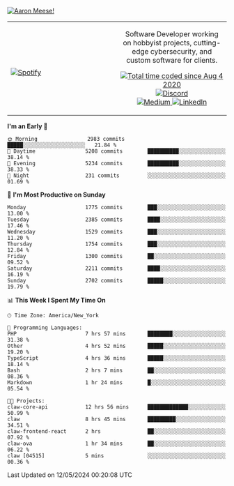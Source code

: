 [![Aaron Meese!](https://user-images.githubusercontent.com/17814535/88975338-a2aabf00-d27f-11ea-963f-8a19608716b4.png)](https://github.com/ajmeese7/readme-ascii "README ASCII")

<!-- Modified from project here: https://github.com/novatorem/novatorem -->
<table width="100%">
  <tr>
  <td width="50%">

&nbsp; <br> [![Spotify](https://ajmeese7.vercel.app/api/spotify)](https://open.spotify.com/user/ajmeese)

  </td>
  <td width="50%">
    <p align="center">
    Software Developer working on hobbyist projects, cutting-edge cybersecurity, and custom software for clients.
    </p>
    <p align="center">
      <a href="https://wakatime.com/@f726891d-3b02-46cd-9b60-e8c59f9e2b14">
        <img src="https://wakatime.com/badge/user/f726891d-3b02-46cd-9b60-e8c59f9e2b14.svg" alt="Total time coded since Aug 4 2020" title="WakaTime" />
      </a>
      <a href="http://link.aaronmeese.com/discord">
        <img src="https://img.shields.io/badge/discord-ajmeese7%234835-369?style=flat-square&logo=discord&logoColor=white&color=purple" alt="Discord" title="Discord">
      </a>
      <br />
      <a href="https://link.aaronmeese.com/medium">
        <img src="https://img.shields.io/badge/medium-ajmeese7-1DB954?style=flat-square&logo=medium&logoColor=white" alt="Medium" title="Medium">
      </a>
      <a href="https://link.aaronmeese.com/linkedin">
        <img src="https://img.shields.io/badge/linkedIn-aaronmeese-1DB954?style=flat-square&logo=linkedin&logoColor=white&color=blue" alt="LinkedIn" title="LinkedIn">
      </a>
    </p>
  </td>

</table>

[//]: <> (The `&nbsp;` is to have Aphelion take up more space)

<!--START_SECTION:waka-->
**I'm an Early 🐤** 

```text
🌞 Morning                2983 commits        █████░░░░░░░░░░░░░░░░░░░░   21.84 % 
🌆 Daytime                5208 commits        ██████████░░░░░░░░░░░░░░░   38.14 % 
🌃 Evening                5234 commits        ██████████░░░░░░░░░░░░░░░   38.33 % 
🌙 Night                  231 commits         ░░░░░░░░░░░░░░░░░░░░░░░░░   01.69 % 
```
📅 **I'm Most Productive on Sunday** 

```text
Monday                   1775 commits        ███░░░░░░░░░░░░░░░░░░░░░░   13.00 % 
Tuesday                  2385 commits        ████░░░░░░░░░░░░░░░░░░░░░   17.46 % 
Wednesday                1529 commits        ███░░░░░░░░░░░░░░░░░░░░░░   11.20 % 
Thursday                 1754 commits        ███░░░░░░░░░░░░░░░░░░░░░░   12.84 % 
Friday                   1300 commits        ██░░░░░░░░░░░░░░░░░░░░░░░   09.52 % 
Saturday                 2211 commits        ████░░░░░░░░░░░░░░░░░░░░░   16.19 % 
Sunday                   2702 commits        █████░░░░░░░░░░░░░░░░░░░░   19.79 % 
```


📊 **This Week I Spent My Time On** 

```text
🕑︎ Time Zone: America/New_York

💬 Programming Languages: 
PHP                      7 hrs 57 mins       ████████░░░░░░░░░░░░░░░░░   31.38 % 
Other                    4 hrs 52 mins       █████░░░░░░░░░░░░░░░░░░░░   19.20 % 
TypeScript               4 hrs 36 mins       █████░░░░░░░░░░░░░░░░░░░░   18.14 % 
Bash                     2 hrs 7 mins        ██░░░░░░░░░░░░░░░░░░░░░░░   08.36 % 
Markdown                 1 hr 24 mins        █░░░░░░░░░░░░░░░░░░░░░░░░   05.54 % 

🐱‍💻 Projects: 
claw-core-api            12 hrs 56 mins      █████████████░░░░░░░░░░░░   50.99 % 
claw                     8 hrs 45 mins       █████████░░░░░░░░░░░░░░░░   34.51 % 
claw-frontend-react      2 hrs               ██░░░░░░░░░░░░░░░░░░░░░░░   07.92 % 
claw-ova                 1 hr 34 mins        ██░░░░░░░░░░░░░░░░░░░░░░░   06.22 % 
claw [04515]             5 mins              ░░░░░░░░░░░░░░░░░░░░░░░░░   00.36 % 
```


 Last Updated on 12/05/2024 00:20:08 UTC
<!--END_SECTION:waka-->

